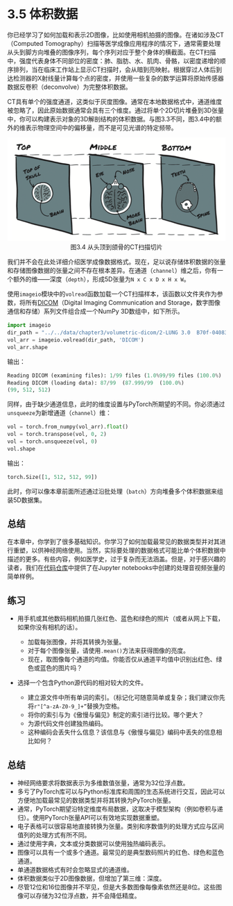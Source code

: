 # 3.5 体积数据

你已经学习了如何加载和表示2D图像，比如使用相机拍摄的图像。在诸如涉及CT（Computed Tomography）扫描等医学成像应用程序的情况下，通常需要处理从头到脚方向堆叠的图像序列，每个序列对应于整个身体的横截面。在CT扫描中，强度代表身体不同部位的密度：肺、脂肪、水、肌肉、骨骼，以密度递增的顺序排列，当在临床工作站上显示CT扫描时，会从暗到亮映射。根据穿过人体后到达检测器的X射线量计算每个点的密度，并使用一些复杂的数学运算将原始传感器数据反卷积（deconvolve）为完整体积数据。

CT具有单个的强度通道，这类似于灰度图像。通常在本地数据格式中，通道维度被忽略了，因此原始数据通常会具有三个维度。通过将单个2D切片堆叠到3D张量中，你可以构建表示对象的3D解剖结构的体积数据。与图3.3不同，图3.4中的额外的维表示物理空间中的偏移量，而不是可见光谱的特定频带。

<div align=center>
  <img width="600" src="../img/chapter3/3.4.png" alt="1.4">
</div>
<div align=center>图3.4 从头顶到颌骨的CT扫描切片</div>

我们并不会在此处详细介绍医学成像数据格式。现在，足以说存储体积数据的张量和存储图像数据的张量之间不存在根本差异。在通道（`channel`）维之后，你有一个额外的维——深度（`depth`），形成5D张量为`N x C x D x H x W`。

使用`imageio`模块中的`volread`函数加载一个CT扫描样本，该函数以文件夹作为参数，将所有[DICOM](https://wiki.cancerimagingarchive.net/display/Public/CPTAC-LSCC#dd4a08a246524596add33b9f8f00f288)（Digital Imaging Communication and Storage，数字图像通信和存储）系列文件组合成一个NumPy 3D数组中，如下所示。

```python
import imageio
dir_path = "../../data/chapter3/volumetric-dicom/2-LUNG 3.0  B70f-04083" 
vol_arr = imageio.volread(dir_path, 'DICOM') 
vol_arr.shape
```

输出：

```python
Reading DICOM (examining files): 1/99 files (1.0%99/99 files (100.0%)   Found 1 correct series.
Reading DICOM (loading data): 87/99  (87.999/99  (100.0%)                                         
(99, 512, 512)
```

同样，由于缺少通道信息，此时的维度设置与PyTorch所期望的不同。你必须通过`unsqueeze`为新增通道（`channel`）维：

```python
vol = torch.from_numpy(vol_arr).float() 
vol = torch.transpose(vol, 0, 2) 
vol = torch.unsqueeze(vol, 0)
vol.shape
```

输出：

```python
torch.Size([1, 512, 512, 99])
```

此时，你可以像本章前面所述通过沿批处理（`batch`）方向堆叠多个体积数据来组装5D数据集。

## 总结

在本章中，你学到了很多基础知识。你学习了如何加载最常见的数据类型并对其进行重塑，以供神经网络使用。当然，实际要处理的数据格式可能比单个体积数据中描述的更多。有些内容，例如医学史，过于复杂而无法涵盖。但是，对于感兴趣的读者，我们在[代码仓库](https://github.com/deep-learning-with-pytorch/dlwpt-code/tree/master/p1ch4)中提供了在Jupyter notebooks中创建的处理音视频张量的简单样例。

## 练习

* 用手机或其他数码相机拍摄几张红色、蓝色和绿色的照片（或者从网上下载，如果你没有相机的话）。
  - 加载每张图像，并将其转换为张量。
  - 对于每个图像张量，请使用`.mean()`方法来获得图像的亮度。
  - 现在，取图像每个通道的均值。你能否仅从通道平均值中识别出红色、绿色或蓝色的图片吗？

* 选择一个包含Python源代码的相对较大的文件。
  - 建立源文件中所有单词的索引。（标记化可随意简单或复杂；我们建议你先将`r"[^a-zA-Z0-9_]+”`替换为空格。
  - 将你的索引与为《傲慢与偏见》制定的索引进行比较。哪个更大？
  - 为源代码文件创建独热编码。
  - 这种编码会丢失什么信息？该信息与《傲慢与偏见》编码中丢失的信息相比如何？

## 总结

* 神经网络要求将数据表示为多维数值张量，通常为32位浮点数。
* 多亏了PyTorch库可以与Python标准库和周围的生态系统进行交互，因此可以方便地加载最常见的数据类型并将其转换为PyTorch张量。
* 通常，PyTorch期望沿特定维度布局数据，这取决于模型架构（例如卷积与递归）。使用PyTorch张量API可以有效地实现数据重塑。
* 电子表格可以很容易地直接转换为张量。类别和序数值列的处理方式应与区间值列的处理方式有所不同。
* 通过使用字典，文本或分类数据可以使用独热编码表示。
* 图像可以具有一个或多个通道。最常见的是典型数码照片的红色、绿色和蓝色通道。
* 单通道数据格式有时会忽略显式的通道维。
* 体积数据类似于2D图像数据，但增加了第三维：深度。
* 尽管12位和16位图像并不罕见，但是大多数图像每像素依然还是8位。这些图像可以存储为32位浮点数，并不会降低精度。